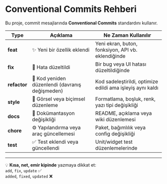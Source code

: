 # Conventional Commits Rehberi

Bu proje, commit mesajlarında **Conventional Commits** standardını kullanır.

| Type | Açıklama | Ne Zaman Kullanılır |
|------|-----------|----------------------|
| **feat** | ✨ Yeni bir özellik eklendi | Yeni ekran, buton, fonksiyon, API vb. eklendiğinde
| **fix** | 🐞 Hata düzeltildi | Bir bug veya UI hatası düzeltildiğinde
| **refactor** | 🔄 Kod yeniden düzenlendi (davranış değişmeden) | Kod sadeleştirildi, optimize edildi ama işleyiş aynı kaldı
| **style** | 💅 Görsel veya biçimsel düzenleme | Formatlama, boşluk, renk, yazı tipi değişikliği
| **docs** | 📝 Dokümantasyon değişikliği | README, açıklama veya wiki düzenlemesi
| **chore** | ⚙️ Yapılandırma veya araç güncellemesi | Paket, bağımlılık veya config değişikliği
| **test** | ✅ Test eklendi veya güncellendi | Unit/widget test düzenlemelerinde


---

💡 **Kısa, net, emir kipinde** yazmaya dikkat et:  
`add`, `fix`, `update` ✅  
`added`, `fixed`, `updated` ❌
